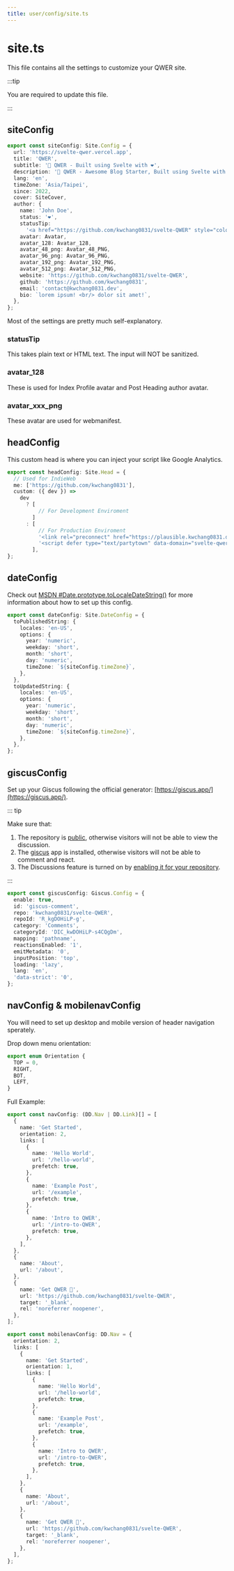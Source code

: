 ```yaml
---
title: user/config/site.ts
---
```


# site.ts

This file contains all the settings to customize your QWER site.

:::tip

You are required to update this file.

:::

## siteConfig

```ts
export const siteConfig: Site.Config = {
  url: 'https://svelte-qwer.vercel.app',
  title: 'QWER',
  subtitle: '🚀 QWER - Built using Svelte with ❤',
  description: '🚀 QWER - Awesome Blog Starter, Built using Svelte with ❤',
  lang: 'en',
  timeZone: 'Asia/Taipei',
  since: 2022,
  cover: SiteCover,
  author: {
    name: 'John Doe',
    status: '❤️',
    statusTip:
      '<a href="https://github.com/kwchang0831/svelte-QWER" style="color:#0F0" onMouseOver="this.style.color=\'#0FF\'" onMouseOut="this.style.color=\'#0F0\'" >QWER</a> is Awesome !',
    avatar: Avatar,
    avatar_128: Avatar_128,
    avatar_48_png: Avatar_48_PNG,
    avatar_96_png: Avatar_96_PNG,
    avatar_192_png: Avatar_192_PNG,
    avatar_512_png: Avatar_512_PNG,
    website: 'https://github.com/kwchang0831/svelte-QWER',
    github: 'https://github.com/kwchang0831',
    email: 'contact@kwchang0831.dev',
    bio: `lorem ipsum! <br/> dolor sit amet!`,
  },
};
```

Most of the settings are pretty much self-explanatory.

### statusTip

This takes plain text or HTML text. The input will NOT be sanitized.

### avatar_128

These is used for Index Profile avatar and Post Heading author avatar.

### avatar_xxx_png

These avatar are used for webmanifest.

## headConfig

This custom head is where you can inject your script like Google Analytics.

```ts
export const headConfig: Site.Head = {
  // Used for IndieWeb
  me: ['https://github.com/kwchang0831'],
  custom: ({ dev }) =>
    dev
      ? [
          // For Development Enviroment
        ]
      : [
          // For Production Enviroment
          '<link rel="preconnect" href="https://plausible.kwchang0831.dev" />',
          '<script defer type="text/partytown" data-domain="svelte-qwer.vercel.app" src="https://plausible.kwchang0831.dev/js/plausible.js"></script>',
        ],
};
```

## dateConfig

Check out [MSDN #Date.prototype.toLocaleDateString()](https://developer.mozilla.org/en-US/docs/Web/JavaScript/Reference/Global_Objects/Date/toLocaleDateString) for more information about how to set up this config.

```ts
export const dateConfig: Site.DateConfig = {
  toPublishedString: {
    locales: 'en-US',
    options: {
      year: 'numeric',
      weekday: 'short',
      month: 'short',
      day: 'numeric',
      timeZone: `${siteConfig.timeZone}`,
    },
  },
  toUpdatedString: {
    locales: 'en-US',
    options: {
      year: 'numeric',
      weekday: 'short',
      month: 'short',
      day: 'numeric',
      timeZone: `${siteConfig.timeZone}`,
    },
  },
};
```

## giscusConfig

Set up your Giscus following the official generator: [https://giscus.app/](https://giscus.app/).

::: tip

Make sure that:

1. The repository is [public](https://docs.github.com/en/github/administering-a-repository/managing-repository-settings/setting-repository-visibility#making-a-repository-public), otherwise visitors will not be able to view the discussion.
1. The [giscus](https://github.com/apps/giscus) app is installed, otherwise visitors will not be able to comment and react.
1. The Discussions feature is turned on by [enabling it for your repository](https://docs.github.com/en/github/administering-a-repository/managing-repository-settings/enabling-or-disabling-github-discussions-for-a-repository).

:::

```ts
export const giscusConfig: Giscus.Config = {
  enable: true,
  id: 'giscus-comment',
  repo: 'kwchang0831/svelte-QWER',
  repoId: 'R_kgDOHiLP-g',
  category: 'Comments',
  categoryId: 'DIC_kwDOHiLP-s4CQgDm',
  mapping: 'pathname',
  reactionsEnabled: '1',
  emitMetadata: '0',
  inputPosition: 'top',
  loading: 'lazy',
  lang: 'en',
  'data-strict': '0',
};
```

## navConfig & mobilenavConfig

You will need to set up desktop and mobile version of header navigation sperately.

Drop down menu orientation:

```ts
export enum Orientation {
  TOP = 0,
  RIGHT,
  BOT,
  LEFT,
}
```

Full Example:

```ts
export const navConfig: (DD.Nav | DD.Link)[] = [
  {
    name: 'Get Started',
    orientation: 2,
    links: [
      {
        name: 'Hello World',
        url: '/hello-world',
        prefetch: true,
      },
      {
        name: 'Example Post',
        url: '/example',
        prefetch: true,
      },
      {
        name: 'Intro to QWER',
        url: '/intro-to-QWER',
        prefetch: true,
      },
    ],
  },
  {
    name: 'About',
    url: '/about',
  },
  {
    name: 'Get QWER 🚀',
    url: 'https://github.com/kwchang0831/svelte-QWER',
    target: '_blank',
    rel: 'noreferrer noopener',
  },
];

export const mobilenavConfig: DD.Nav = {
  orientation: 2,
  links: [
    {
      name: 'Get Started',
      orientation: 1,
      links: [
        {
          name: 'Hello World',
          url: '/hello-world',
          prefetch: true,
        },
        {
          name: 'Example Post',
          url: '/example',
          prefetch: true,
        },
        {
          name: 'Intro to QWER',
          url: '/intro-to-QWER',
          prefetch: true,
        },
      ],
    },
    {
      name: 'About',
      url: '/about',
    },
    {
      name: 'Get QWER 🚀',
      url: 'https://github.com/kwchang0831/svelte-QWER',
      target: '_blank',
      rel: 'noreferrer noopener',
    },
  ],
};
```
